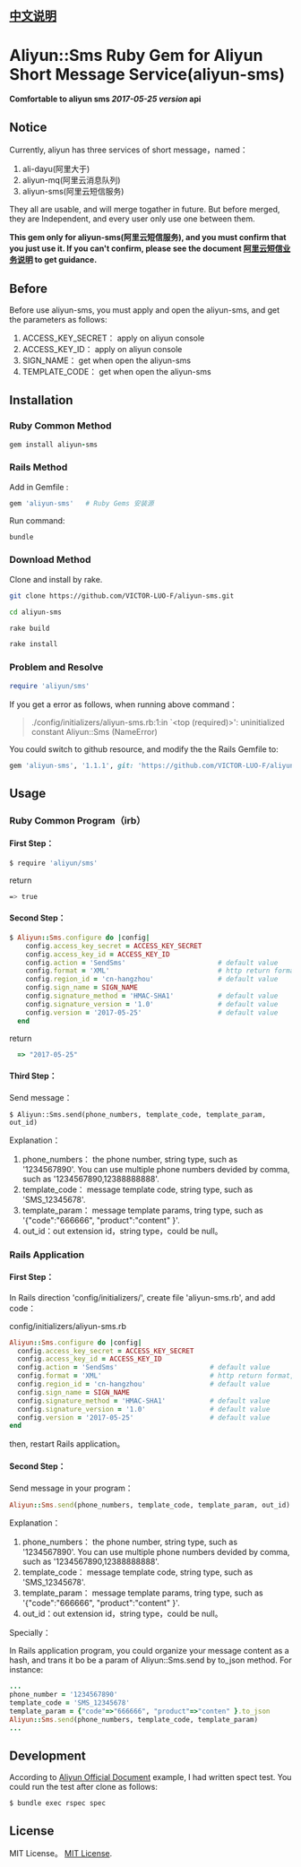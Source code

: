 ## [中文说明](./README.zh-CN.md)

# Aliyun::Sms  Ruby Gem for Aliyun Short Message Service(aliyun-sms)

**Comfortable to aliyun sms  *2017-05-25 version* api**

## Notice

Currently, aliyun has three services of short message，named：

1. ali-dayu(阿里大于)
2. aliyun-mq(阿里云消息队列)
3. aliyun-sms(阿里云短信服务)

They all are usable, and will merge togather in future. But before merged, they are Independent, and every user only use one between them.

**This gem only for aliyun-sms(阿里云短信服务), and you must confirm that you just use it. If you can't confirm, please see the document [阿里云短信业务说明](https://help.aliyun.com/document_detail/63097.html?spm=a2c4g.11186623.6.542.6fZlRU) to get guidance.**

## Before

Before use aliyun-sms, you must apply and open the aliyun-sms, and get the parameters as follows:

1. ACCESS\_KEY\_SECRET：   apply on aliyun console
2. ACCESS\_KEY\_ID：       apply on aliyun console
3. SIGN\_NAME：            get when open the aliyun-sms
4. TEMPLATE\_CODE：        get when open the aliyun-sms

## Installation

### Ruby Common Method


```ruby
gem install aliyun-sms
```

### Rails Method

Add in Gemfile :

```ruby
gem 'aliyun-sms'   # Ruby Gems 安装源
```

Run command:

```ruby
bundle
```

### Download Method

Clone and install by rake.

```bash
git clone https://github.com/VICTOR-LUO-F/aliyun-sms.git

cd aliyun-sms

rake build

rake install
```

### Problem and Resolve

```ruby
require 'aliyun/sms'
```

If you get a error as follows, when running above command：

> ./config/initializers/aliyun-sms.rb:1:in `<top (required)>': uninitialized constant Aliyun::Sms (NameError)

You could switch to github resource, and modify the the Rails Gemfile to:

```ruby
gem 'aliyun-sms', '1.1.1', git: 'https://github.com/VICTOR-LUO-F/aliyun-sms.git'
```

## Usage

### Ruby Common Program（irb）

#### First Step：

```bash
$ require 'aliyun/sms'
```

return

```bash
=> true
```

#### Second Step：


```ruby
$ Aliyun::Sms.configure do |config|
    config.access_key_secret = ACCESS_KEY_SECRET    
    config.access_key_id = ACCESS_KEY_ID            
    config.action = 'SendSms'                       # default value
    config.format = 'XML'                           # http return format, value is 'JSON' or 'XML'
    config.region_id = 'cn-hangzhou'                # default value      
    config.sign_name = SIGN_NAME                  
    config.signature_method = 'HMAC-SHA1'           # default value
    config.signature_version = '1.0'                # default value
    config.version = '2017-05-25'                   # default value
  end

```
return

```ruby
  => "2017-05-25"
```

#### Third Step：

Send message：

    $ Aliyun::Sms.send(phone_numbers, template_code, template_param, out_id)

Explanation：

1. phone_numbers： the phone number, string type, such as '1234567890'. You can use multiple phone numbers devided by comma, such as '1234567890,12388888888'.
2. template\_code： message template code, string type, such as 'SMS_12345678'.
3. template_param： message template params, tring type, such as '{"code":"666666", "product":"content" }'.
4. out_id：out extension id，string type，could be null。


### Rails Application

#### First Step：

In Rails direction 'config/initializers/', create file 'aliyun-sms.rb', and add code：           


config/initializers/aliyun-sms.rb

```ruby
Aliyun::Sms.configure do |config|
  config.access_key_secret = ACCESS_KEY_SECRET    
  config.access_key_id = ACCESS_KEY_ID            
  config.action = 'SendSms'                       # default value
  config.format = 'XML'                           # http return format, value is 'JSON' or 'XML'
  config.region_id = 'cn-hangzhou'                # default value      
  config.sign_name = SIGN_NAME                    
  config.signature_method = 'HMAC-SHA1'           # default value
  config.signature_version = '1.0'                # default value
  config.version = '2017-05-25'                   # default value
end
```
then, restart Rails application。

#### Second Step：

Send message in your program：

```ruby
Aliyun::Sms.send(phone_numbers, template_code, template_param, out_id)
```    

Explanation：

1. phone_numbers： the phone number, string type, such as '1234567890'. You can use multiple phone numbers devided by comma, such as '1234567890,12388888888'.
2. template\_code： message template code, string type, such as 'SMS_12345678'.
3. template_param： message template params, tring type, such as '{"code":"666666", "product":"content" }'.
4. out_id：out extension id，string type，could be null。

Specially：

In Rails application program, you could organize your message content as a hash, and trans it bo be a param of Aliyun::Sms.send by to_json method. For instance:

```ruby
...
phone_number = '1234567890'
template_code = 'SMS_12345678'
template_param = {"code"=>"666666", "product"=>"conten" }.to_json
Aliyun::Sms.send(phone_numbers, template_code, template_param)
...
```    

## Development

According to [Aliyun Official Document](https://help.aliyun.com/document_detail/56189.html?spm=a2c4g.11186623.6.580.o8Fm0S) example, I had written spect test. You could run the test after clone as follows:

    $ bundle exec rspec spec


## License

MIT License。 [MIT License](http://opensource.org/licenses/MIT).

